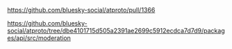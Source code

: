 https://github.com/bluesky-social/atproto/pull/1366

https://github.com/bluesky-social/atproto/tree/dbe4101715d505a2391ae2699c5912ecdca7d7d9/packages/api/src/moderation
